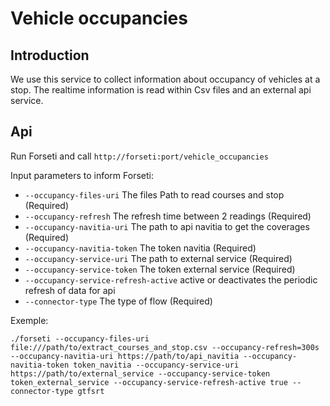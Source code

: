 # Vehicle occupancies

## Introduction

We use this service to collect information about occupancy of vehicles at a stop.
The realtime information is read within Csv files and an external api service.

## Api

Run Forseti and call `http://forseti:port/vehicle_occupancies`

Input parameters to inform Forseti:

- `--occupancy-files-uri` The files Path to read courses and stop (Required)
- `--occupancy-refresh` The refresh time between 2 readings (Required)
- `--occupancy-navitia-uri` The path to api navitia to get the coverages (Required)
- `--occupancy-navitia-token` The token navitia (Required)
- `--occupancy-service-uri` The path to external service (Required)
- `--occupancy-service-token` The token external service (Required)
- `--occupancy-service-refresh-active` active or deactivates the periodic refresh of data for api
- `--connector-type` The type of flow (Required)

Exemple:

```
./forseti --occupancy-files-uri file:///path/to/extract_courses_and_stop.csv --occupancy-refresh=300s --occupancy-navitia-uri https://path/to/api_navitia --occupancy-navitia-token token_navitia --occupancy-service-uri https://path/to/external_service --occupancy-service-token token_external_service --occupancy-service-refresh-active true --connector-type gtfsrt
```
